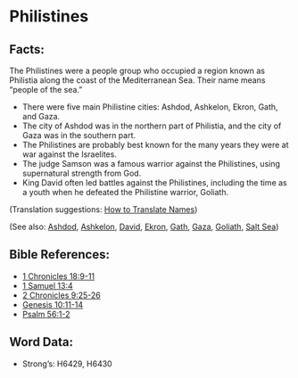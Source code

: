 # Philistines

## Facts:

The Philistines were a people group who occupied a region known as Philistia along the coast of the Mediterranean Sea. Their name means “people of the sea.”

* There were five main Philistine cities: Ashdod, Ashkelon, Ekron, Gath, and Gaza.
* The city of Ashdod was in the northern part of Philistia, and the city of Gaza was in the southern part.
* The Philistines are probably best known for the many years they were at war against the Israelites.
* The judge Samson was a famous warrior against the Philistines, using supernatural strength from God.
* King David often led battles against the Philistines, including the time as a youth when he defeated the Philistine warrior, Goliath.

(Translation suggestions: [How to Translate Names](rc://en/ta/man/translate/translate-names))

(See also: [Ashdod](../names/ashdod.md), [Ashkelon](../names/ashkelon.md), [David](../names/david.md), [Ekron](../names/ekron.md), [Gath](../names/gath.md), [Gaza](../names/gaza.md), [Goliath](../names/goliath.md), [Salt Sea](../names/saltsea.md))

## Bible References:

* [1 Chronicles 18:9-11](rc://en/tn/help/1ch/18/09)
* [1 Samuel 13:4](rc://en/tn/help/1sa/13/04)
* [2 Chronicles 9:25-26](rc://en/tn/help/2ch/09/25)
* [Genesis 10:11-14](rc://en/tn/help/gen/10/11)
* [Psalm 56:1-2](rc://en/tn/help/psa/056/001)

## Word Data:

* Strong’s: H6429, H6430
